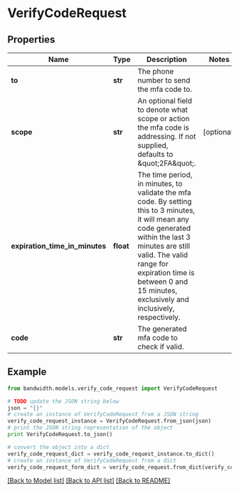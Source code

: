# VerifyCodeRequest


## Properties
Name | Type | Description | Notes
------------ | ------------- | ------------- | -------------
**to** | **str** | The phone number to send the mfa code to. | 
**scope** | **str** | An optional field to denote what scope or action the mfa code is addressing.  If not supplied, defaults to \&quot;2FA\&quot;. | [optional] 
**expiration_time_in_minutes** | **float** | The time period, in minutes, to validate the mfa code.  By setting this to 3 minutes, it will mean any code generated within the last 3 minutes are still valid.  The valid range for expiration time is between 0 and 15 minutes, exclusively and inclusively, respectively. | 
**code** | **str** | The generated mfa code to check if valid. | 

## Example

```python
from bandwidth.models.verify_code_request import VerifyCodeRequest

# TODO update the JSON string below
json = "{}"
# create an instance of VerifyCodeRequest from a JSON string
verify_code_request_instance = VerifyCodeRequest.from_json(json)
# print the JSON string representation of the object
print VerifyCodeRequest.to_json()

# convert the object into a dict
verify_code_request_dict = verify_code_request_instance.to_dict()
# create an instance of VerifyCodeRequest from a dict
verify_code_request_form_dict = verify_code_request.from_dict(verify_code_request_dict)
```
[[Back to Model list]](../README.md#documentation-for-models) [[Back to API list]](../README.md#documentation-for-api-endpoints) [[Back to README]](../README.md)


